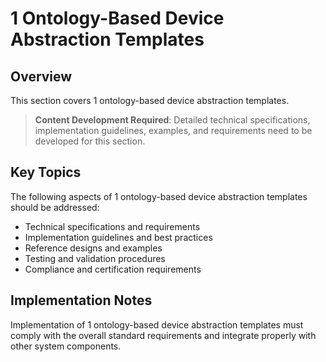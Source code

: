 # 1 Ontology-Based Device Abstraction Templates

## Overview

This section covers 1 ontology-based device abstraction templates.

> **Content Development Required**: Detailed technical specifications, implementation guidelines, examples, and requirements need to be developed for this section.

## Key Topics

The following aspects of 1 ontology-based device abstraction templates should be addressed:

- Technical specifications and requirements
- Implementation guidelines and best practices
- Reference designs and examples
- Testing and validation procedures
- Compliance and certification requirements

## Implementation Notes

Implementation of 1 ontology-based device abstraction templates must comply with the overall standard requirements and integrate properly with other system components.

